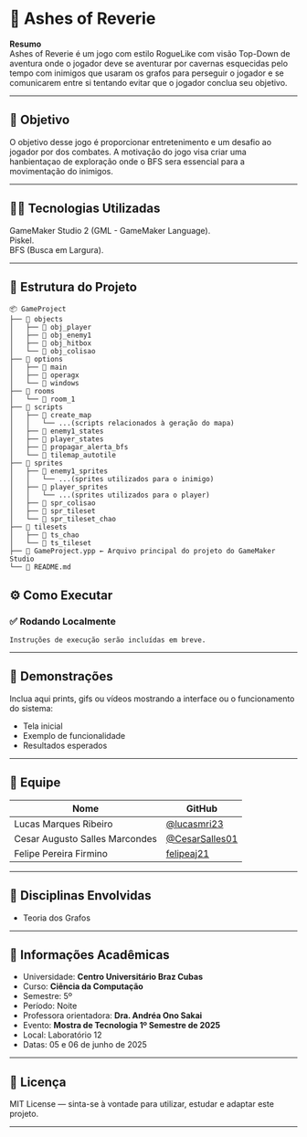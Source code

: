 # 🚀 Ashes of Reverie

**Resumo**  
Ashes of Reverie é um jogo com estilo RogueLike com visão Top-Down de aventura onde o jogador deve se aventurar por cavernas esquecidas pelo tempo com inimigos 
que usaram os grafos para perseguir o jogador e se comunicarem entre si tentando evitar que o jogador conclua seu objetivo.  

---

## 🎯 Objetivo  

O objetivo desse jogo é proporcionar entretenimento e um desafio ao jogador por dos combates. A motivação do jogo visa criar uma hanbientaçao de exploração
onde o BFS sera essencial para a movimentação do inimigos.

---

## 👨‍💻 Tecnologias Utilizadas

GameMaker Studio 2 (GML - GameMaker Language).  
Piskel.  
BFS (Busca em Largura).

---

## 📁 Estrutura do Projeto
```text
📦 GameProject
├── 📁 objects
│   ├── 📁 obj_player
│   ├── 📁 obj_enemy1
│   ├── 📁 obj_hitbox
│   └── 📁 obj_colisao
├── 📁 options
│   ├── 📁 main
│   ├── 📁 operagx
│   └── 📁 windows
├── 📁 rooms
│   └── 📄 room_1
├── 📁 scripts
│   ├── 📁 create_map
│   │   └── ...(scripts relacionados à geração do mapa)
│   ├── 📄 enemy1_states
│   ├── 📄 player_states
│   ├── 📄 propagar_alerta_bfs
│   └── 📄 tilemap_autotile
├── 📁 sprites
│   ├── 📁 enemy1_sprites
│   │   └── ...(sprites utilizados para o inimigo)
│   ├── 📁 player_sprites
│   │   └── ...(sprites utilizados para o player)
│   ├── 📄 spr_colisao
│   ├── 📄 spr_tileset
│   └── 📄 spr_tileset_chao
├── 📁 tilesets
│   ├── 📄 ts_chao
│   └── 📄 ts_tileset
├── 📄 GameProject.ypp ← Arquivo principal do projeto do GameMaker Studio
└── 📄 README.md
```

## ⚙️ Como Executar

### ✅ Rodando Localmente

```
Instruções de execução serão incluídas em breve.
```

---

## 📸 Demonstrações

Inclua aqui prints, gifs ou vídeos mostrando a interface ou o funcionamento do sistema:

- Tela inicial
- Exemplo de funcionalidade
- Resultados esperados

---

## 👥 Equipe

| Nome | GitHub |
|------|--------|
| Lucas Marques Ribeiro | [@lucasmri23](https://github.com/lucasmri23) |
| Cesar Augusto Salles Marcondes | [@CesarSalles01](https://github.com/CesarSalles01) |
| Felipe Pereira Firmino | [felipeaj21](https://github.com/felipeaj21) |

---

## 🧠 Disciplinas Envolvidas

- Teoria dos Grafos

---

## 🏫 Informações Acadêmicas

- Universidade: **Centro Universitário Braz Cubas**
- Curso: **Ciência da Computação**
- Semestre: 5º
- Período: Noite
- Professora orientadora: **Dra. Andréa Ono Sakai**
- Evento: **Mostra de Tecnologia 1º Semestre de 2025**
- Local: Laboratório 12
- Datas: 05 e 06 de junho de 2025

---

## 📄 Licença

MIT License — sinta-se à vontade para utilizar, estudar e adaptar este projeto.

---
